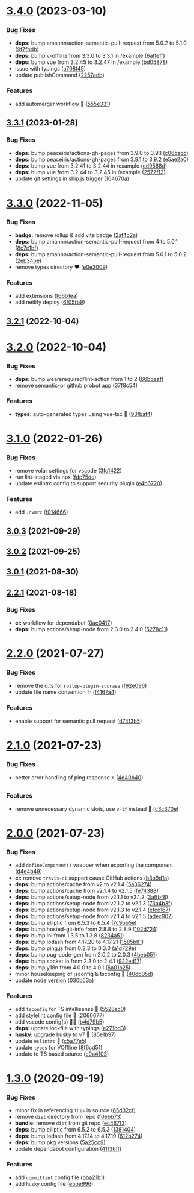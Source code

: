 # [3.4.0](https://github.com/vinayakkulkarni/v-offline/compare/v3.3.1...v3.4.0) (2023-03-10)


### Bug Fixes

* **deps:** bump amannn/action-semantic-pull-request from 5.0.2 to 5.1.0 ([9f7fbdb](https://github.com/vinayakkulkarni/v-offline/commit/9f7fbdb8d398c6b56b96e2669ca43d0c038c6e9c))
* **deps:** bump v-offline from 3.3.0 to 3.3.1 in /example ([6affeff](https://github.com/vinayakkulkarni/v-offline/commit/6affeff8d65e10e33525419cbfdb2d21e7809708))
* **deps:** bump vue from 3.2.45 to 3.2.47 in /example ([bd05878](https://github.com/vinayakkulkarni/v-offline/commit/bd05878bc4b1373b282cc6e36d192f068f19af09))
* issue with typings ([a708f45](https://github.com/vinayakkulkarni/v-offline/commit/a708f459ae4fc9d2bea77572391ff38a889e55cc))
* update publishCommand ([2257adb](https://github.com/vinayakkulkarni/v-offline/commit/2257adb746266f4212a4f46a2a7cf2cc098ec318))


### Features

* add automerger workflow 🎉 ([555e331](https://github.com/vinayakkulkarni/v-offline/commit/555e331d6fe7b5ac2abdeccd39d7d2b61e6a39b6))



## [3.3.1](https://github.com/vinayakkulkarni/v-offline/compare/v3.3.0...v3.3.1) (2023-01-28)


### Bug Fixes

* **deps:** bump peaceiris/actions-gh-pages from 3.9.0 to 3.9.1 ([c06cacc](https://github.com/vinayakkulkarni/v-offline/commit/c06cacce7a0cb9d63c231b2034d3e9ed8becfbf2))
* **deps:** bump peaceiris/actions-gh-pages from 3.9.1 to 3.9.2 ([e5ae2a0](https://github.com/vinayakkulkarni/v-offline/commit/e5ae2a0c3cb4eae38b3b91f63d6ff865a7975834))
* **deps:** bump vue from 3.2.41 to 3.2.44 in /example ([ed9568d](https://github.com/vinayakkulkarni/v-offline/commit/ed9568d044fa1bea4f20d39dcec0338194098c37))
* **deps:** bump vue from 3.2.44 to 3.2.45 in /example ([2572f13](https://github.com/vinayakkulkarni/v-offline/commit/2572f139b981970751b54fbfff7dc688c1c7dfc7))
* update git settings in ship.js trigger ([164670a](https://github.com/vinayakkulkarni/v-offline/commit/164670a5967f24aba9a49f25ed727741f6929def))



# [3.3.0](https://github.com/vinayakkulkarni/v-offline/compare/v3.2.1...v3.3.0) (2022-11-05)


### Bug Fixes

* **badge:** remove rollup & add vite badge ([2af4c2a](https://github.com/vinayakkulkarni/v-offline/commit/2af4c2ac2753d97e326eb96f73944b630302efdd))
* **deps:** bump amannn/action-semantic-pull-request from 4 to 5.0.1 ([8c7e1bf](https://github.com/vinayakkulkarni/v-offline/commit/8c7e1bfc06e70be298ec6a9ced0724eda3785f1f))
* **deps:** bump amannn/action-semantic-pull-request from 5.0.1 to 5.0.2 ([2eb34be](https://github.com/vinayakkulkarni/v-offline/commit/2eb34be29b8dfa28498d39e845f0e099c0d558e1))
* remove types directory ❤️ ([e0e2009](https://github.com/vinayakkulkarni/v-offline/commit/e0e20099d6f0c218df6360a5ad72b3799f680736))


### Features

* add extensions ([f66b1ea](https://github.com/vinayakkulkarni/v-offline/commit/f66b1eaf63e1b778630038865ee58ec910e2d76b))
* add netlify deploy ([6f05fb9](https://github.com/vinayakkulkarni/v-offline/commit/6f05fb95c3cb05e5311d1af8c8d738724bc6a1fd))



## [3.2.1](https://github.com/vinayakkulkarni/v-offline/compare/v3.2.0...v3.2.1) (2022-10-04)



# [3.2.0](https://github.com/vinayakkulkarni/v-offline/compare/v3.1.0...v3.2.0) (2022-10-04)


### Bug Fixes

* **deps:** bump wearerequired/lint-action from 1 to 2 ([66bbeaf](https://github.com/vinayakkulkarni/v-offline/commit/66bbeaf67f05e61f4b5d197efc47a2b414670e35))
* remove semantic-pr github probot app ([37f8c54](https://github.com/vinayakkulkarni/v-offline/commit/37f8c549f172b41ce2dbbd00785cd0b6c194237b))


### Features

* **types:** auto-generated types using vue-tsc 🎉 ([93fbaf4](https://github.com/vinayakkulkarni/v-offline/commit/93fbaf443dac873c17fe0327490dc67697524f55))



# [3.1.0](https://github.com/vinayakkulkarni/v-offline/compare/v3.0.3...v3.1.0) (2022-01-26)


### Bug Fixes

* remove volar settings for vscode ([3fc1422](https://github.com/vinayakkulkarni/v-offline/commit/3fc142281bc2ada0f9baba8b57870387e4c34f04))
* run lint-staged via npx ([fdc75de](https://github.com/vinayakkulkarni/v-offline/commit/fdc75de9b435af505aa0242a60302ee176fc8f84))
* update eslintrc config to support security plugin ([e4b6720](https://github.com/vinayakkulkarni/v-offline/commit/e4b672017a529beda3e0c8f95626ed6fdfada530))


### Features

* add `.nvmrc` ([f014666](https://github.com/vinayakkulkarni/v-offline/commit/f01466663acbd00ef1b6ace0d2a1b1e340ee06d2))



## [3.0.3](https://github.com/vinayakkulkarni/v-offline/compare/v3.0.2...v3.0.3) (2021-09-29)



## [3.0.2](https://github.com/vinayakkulkarni/v-offline/compare/v3.0.1...v3.0.2) (2021-09-25)



## [3.0.1](https://github.com/vinayakkulkarni/v-offline/compare/v3.0.0...v3.0.1) (2021-08-30)



## [2.2.1](https://github.com/vinayakkulkarni/v-offline/compare/v2.2.0...v2.2.1) (2021-08-18)


### Bug Fixes

* **ci:** workflow for dependabot ([0ac0417](https://github.com/vinayakkulkarni/v-offline/commit/0ac04177ce1944bc96d610f1dd0ee9d951368cb0))
* **deps:** bump actions/setup-node from 2.3.0 to 2.4.0 ([5278c11](https://github.com/vinayakkulkarni/v-offline/commit/5278c1165d2943bcf4e32266ce01bd4d6e6f26ca))



# [2.2.0](https://github.com/vinayakkulkarni/v-offline/compare/v2.1.0...v2.2.0) (2021-07-27)


### Bug Fixes

* remove the d.ts for `rollup-plugin-sucrase` ([f92e096](https://github.com/vinayakkulkarni/v-offline/commit/f92e0963d41b6a6d87f429f17f3154667a990dc3))
* update file name convention ✨ ([f4167a4](https://github.com/vinayakkulkarni/v-offline/commit/f4167a4a98f3164f4bf747dee6a9fb42bbd27a91))


### Features

* enable support for semantic pull request ([d7413b5](https://github.com/vinayakkulkarni/v-offline/commit/d7413b570b5aba91f90c83f034139db7492f6257))



# [2.1.0](https://github.com/vinayakkulkarni/v-offline/compare/v2.0.0...v2.1.0) (2021-07-23)


### Bug Fixes

* better error handling of ping response ⚡️ ([4d40b40](https://github.com/vinayakkulkarni/v-offline/commit/4d40b407b6aa46d1cc8294d6b81f7e4b0e9f9f93))


### Features

* remove unnecessary dynamic slots, use `v-if` instead 🥳 ([c3c370e](https://github.com/vinayakkulkarni/v-offline/commit/c3c370e91644fc2a417950d170fee9d80dfced03))



# [2.0.0](https://github.com/vinayakkulkarni/v-offline/compare/v1.3.0...v2.0.0) (2021-07-23)


### Bug Fixes

* add `defineComponent()` wrapper when exporting the component ([d4e4b49](https://github.com/vinayakkulkarni/v-offline/commit/d4e4b49d57ba824222ab0b9872fa298ea60199b0))
* **ci:** remove `travis-ci` support cause GitHub actions ([b3b9d1a](https://github.com/vinayakkulkarni/v-offline/commit/b3b9d1a378cac352ce27ee774788d6e54ac104fb))
* **deps:** bump actions/cache from v2 to v2.1.4 ([5a36274](https://github.com/vinayakkulkarni/v-offline/commit/5a36274e4d8706e7d822a5e60d3a52f74982dbe8))
* **deps:** bump actions/cache from v2.1.4 to v2.1.5 ([fe74388](https://github.com/vinayakkulkarni/v-offline/commit/fe74388b63aa054eabc27ff687c21a8a4449f915))
* **deps:** bump actions/setup-node from v2.1.1 to v2.1.2 ([3affbf8](https://github.com/vinayakkulkarni/v-offline/commit/3affbf8c3ff898a31af92608620cccdd6008ad01))
* **deps:** bump actions/setup-node from v2.1.2 to v2.1.3 ([73a4b3f](https://github.com/vinayakkulkarni/v-offline/commit/73a4b3fab0d126ace032621350e93ee538876890))
* **deps:** bump actions/setup-node from v2.1.3 to v2.1.4 ([efcc167](https://github.com/vinayakkulkarni/v-offline/commit/efcc16781cd03f288c08a898c046a64f432b94f9))
* **deps:** bump actions/setup-node from v2.1.4 to v2.1.5 ([adec907](https://github.com/vinayakkulkarni/v-offline/commit/adec907f8c38836902463014c0e7334a0d6dec1a))
* **deps:** bump elliptic from 6.5.3 to 6.5.4 ([7c9bb5e](https://github.com/vinayakkulkarni/v-offline/commit/7c9bb5e666a5343ff52d86a8f368e2c929e79d0b))
* **deps:** bump hosted-git-info from 2.8.8 to 2.8.9 ([102d724](https://github.com/vinayakkulkarni/v-offline/commit/102d724fa6d783cc19cefe68d2548f1e254b242a))
* **deps:** bump ini from 1.3.5 to 1.3.8 ([8234a51](https://github.com/vinayakkulkarni/v-offline/commit/8234a515733d281bce59f23dfb547ef8250415a6))
* **deps:** bump lodash from 4.17.20 to 4.17.21 ([1585b81](https://github.com/vinayakkulkarni/v-offline/commit/1585b817cfddc58611783dd923d8777f737ee2b6))
* **deps:** bump ping.js from 0.2.3 to 0.3.0 ([a1d729e](https://github.com/vinayakkulkarni/v-offline/commit/a1d729e8c556b27e6b835012ab18b998a6dcd92a))
* **deps:** bump pug-code-gen from 2.0.2 to 2.0.3 ([4beb051](https://github.com/vinayakkulkarni/v-offline/commit/4beb0511fafdb6b81c28d474d6e7fc20e2d6a486))
* **deps:** bump socket.io from 2.3.0 to 2.4.1 ([922ed17](https://github.com/vinayakkulkarni/v-offline/commit/922ed178b143d4f5cd6e932434d9a6410f8ce9ec))
* **deps:** bump y18n from 4.0.0 to 4.0.1 ([6a01b25](https://github.com/vinayakkulkarni/v-offline/commit/6a01b252933127c1100db53b5461b00e481e8373))
* minor housekeeping of jsconfig & tsconfig 🎉 ([40db05d](https://github.com/vinayakkulkarni/v-offline/commit/40db05d6d9df58b56df29760cd4d5ce731e0cb51))
* update node version ([030b53a](https://github.com/vinayakkulkarni/v-offline/commit/030b53ab928a13570efcb3e76d26cc8fb2709047))


### Features

* add `tsconfig` for TS intellisense 🥳 ([5528ec0](https://github.com/vinayakkulkarni/v-offline/commit/5528ec08d3583fd5abe503d4903b87bf935b58d4))
* add stylelint config file 👀 ([2060677](https://github.com/vinayakkulkarni/v-offline/commit/2060677a57a341aa6cdbb92ed7147432faae3af4))
* add vscode config(s) 👨‍🔧 ([b4d79b5](https://github.com/vinayakkulkarni/v-offline/commit/b4d79b58fe1527b18e76f5b3fb6d8082bcc8ce35))
* **deps:** update lockfile with typings ([e271bd3](https://github.com/vinayakkulkarni/v-offline/commit/e271bd355f54bd58ec4c804de0bd70aaac9431bf))
* **husky:** upgrade husky to v7 🐶 ([85e1b97](https://github.com/vinayakkulkarni/v-offline/commit/85e1b972132fbce253f0e82a458551c505538cb5))
* update `eslintrc` 🧽 ([c5a77e5](https://github.com/vinayakkulkarni/v-offline/commit/c5a77e5430cf59395778d95c4bfc3c7dee14cc86))
* update `types` for VOffline ([8f6cd51](https://github.com/vinayakkulkarni/v-offline/commit/8f6cd513db8a996b0c815c8ade42c5a1cdcabebf))
* update to TS based source ([e0a4103](https://github.com/vinayakkulkarni/v-offline/commit/e0a410388eb621e4409064e326a466e0af28e30c))



# [1.3.0](https://github.com/vinayakkulkarni/v-offline/compare/1.2.1...1.3.0) (2020-09-19)


### Bug Fixes

* minor fix in referencing `this` in source ([65d32cf](https://github.com/vinayakkulkarni/v-offline/commit/65d32cf0e0c1af4ab66eca27495ea8e16e4d0197))
* remove `dist` directory from repo ([f0ebb73](https://github.com/vinayakkulkarni/v-offline/commit/f0ebb73176271b0690ba23e71081da28fa797b6e))
* **bundle:** remove `dist` from git repo ([ec467f3](https://github.com/vinayakkulkarni/v-offline/commit/ec467f3b7c1422c75eff0306ae78e91751c3c4fc))
* **deps:** bump elliptic from 6.5.2 to 6.5.3 ([1381404](https://github.com/vinayakkulkarni/v-offline/commit/13814046b34fae3d42ba6f2a3815018968e28d22))
* **deps:** bump lodash from 4.17.14 to 4.17.19 ([612b274](https://github.com/vinayakkulkarni/v-offline/commit/612b274eb63f113a001e7fc3d5202ea6ee6f4004))
* **deps:** bump pkg versions ([5a25cc9](https://github.com/vinayakkulkarni/v-offline/commit/5a25cc91d46546d8c36ca3d14a507a1c3ea6da48))
* update dependabot configuration ([41136ff](https://github.com/vinayakkulkarni/v-offline/commit/41136ffd5a0873c5f5ec259652ccc6679ee5e79c))


### Features

* add `commitlint` config file ([bba21b1](https://github.com/vinayakkulkarni/v-offline/commit/bba21b157b3e6f335b388031733f9ffafdedb292))
* add `husky` config file ([e5be996](https://github.com/vinayakkulkarni/v-offline/commit/e5be996ec55207130bbf961a6067be826ec5d37d))




